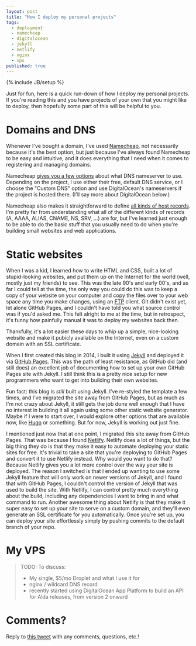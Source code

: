 ```yaml
---
layout: post
title: "How I deploy my personal projects"
tags:
  - deployment
  - namecheap
  - digitalocean
  - jekyll
  - netlify
  - nginx
  - vps
published: true
---
```


{% include JB/setup %}

Just for fun, here is a quick run-down of how I deploy my personal projects. If
you're reading this and you have projects of your own that you might like to
deploy, then hopefully some part of this will be helpful to you.

# Domains and DNS

Whenever I've bought a domain, I've used [Namecheap][namecheap], not necessarily
because it's the best option, but just because I've always found Namecheap to be
easy and intuitive, and it does everything that I need when it comes to
registering and managing domains.

Namecheap [gives you a few options][namecheap-nameserver] about what DNS
nameserver to use. Depending on the project, I use either their free, default
DNS service, or I choose the "Custom DNS" option and use DigitalOcean's
nameservers if the project is hosted there. (I'll say more about DigitalOcean
below.)

Namecheap also makes it straightforward to define [all kinds of host
records][namecheap-host-records]. I'm pretty far from understanding what all of
the different kinds of records (A, AAAA, ALIAS, CNAME, NS, SRV, ...) are for,
but I've learned just enough to be able to do the basic stuff that you usually
need to do when you're building small websites and web applications.

# Static websites

When I was a kid, I learned how to write HTML and CSS, built a lot of
stupid-looking websites, and put them up on the Internet for the world (well,
mostly just my friends) to see. This was the late 90's and early 00's, and as
far I could tell at the time, the only way you could do this was to keep a copy
of your website on your computer and copy the files over to your web space any
time you make changes, using an [FTP][ftp] client. Git didn't exist yet, let
alone GitHub Pages, and I couldn't have told you what source control was if
you'd asked me. This felt alright to me at the time, but in retrospect, it's
funny how painfully manual it was to deploy my websites back then.

Thankfully, it's a lot easier these days to whip up a simple, nice-looking
website and make it pubicly available on the Internet, even on a custom domain
with an SSL certificate.

When I first created this blog in 2014, I built it using [Jekyll][jekyll] and
deployed it via [GitHub Pages][github-pages]. This was the path of least
resistance, as GitHub did (and still does) an excellent job of documenting how
to set up your own GitHub Pages site with Jekyll. I still think this is a pretty
nice setup for new programmers who want to get into building their own websites.

Fun fact: this blog is _still_ built using Jekyll. I've re-styled the template a
few times, and I've migrated the site away from GitHub Pages, but as much as I'm
not crazy about Jekyll, it still gets the job done well enough that I have no
interest in building it all again using some other static website generator.
Maybe if I were to start over, I would explore other options that are available
now, like [Hugo][hugo] or something. But for now, Jekyll is working out just
fine.

I mentioned just now that at one point, I migrated this site away from GitHub
Pages. That was because I found [Netlify][netlify]. Netlify does a lot of
things, but the big thing they do is that they make it easy to automate
deploying your static sites for free. It's trivial to take a site that you're
deploying to GitHub Pages and convert it to use Netlify instead. Why would you
want to do that? Because Netlify gives you a lot more control over the way your
site is deployed. The reason I switched is that I ended up wanting to use some
Jekyll feature that will only work on newer versions of Jekyll, and I found that
with GitHub Pages, I couldn't control the version of Jekyll that was used to
build the site. With Netlify, I can control pretty much everything about the
build, including any dependencies I want to bring in and what command to run.
Another awesome thing about Netlify is that they make it super easy to set up
your site to serve on a custom domain, and they'll even generate an SSL
certificate for you automatically. Once you're set up, you can deploy your site
effortlessly simply by pushing commits to the default branch of your repo.

# My VPS

> TODO: To discuss:
> * My single, $5/mo Droplet and what I use it for
> * nginx / wildcard DNS record
> * recently started using DigitalOcean App Platform to build an API for Alda
>   releases, from version 2 onward

# Comments?

Reply to [this tweet][tweet] with any comments, questions, etc.!

[tweet]: https://twitter.com/dave_yarwood/status/FIXME

[namecheap]: https://www.namecheap.com/
[namecheap-nameserver]: https://www.namecheap.com/support/knowledgebase/article.aspx/9434/10/using-default-nameservers-vs-hosting-nameservers/
[namecheap-host-records]: https://www.namecheap.com/support/knowledgebase/article.aspx/579/2237/which-record-type-option-should-i-choose-for-the-information-im-about-to-enter/
[ftp]: https://en.wikipedia.org/wiki/File_Transfer_Protocol
[jekyll]: https://jekyllrb.com/
[github-pages]: https://pages.github.com/
[hugo]: https://gohugo.io/
[netlify]: https://www.netlify.com/

